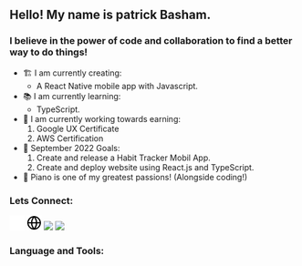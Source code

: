 ## Hello! My name is patrick Basham.

### I believe in the power of code and collaboration to find a better way to do things!
- 🏗 I am currently creating:
  - A React Native mobile app with Javascript.
- 📚 I am currently learning:
  - TypeScript.
- 📜 I am currently working towards earning:
    1. Google UX Certificate
    2. AWS Certification
- 🌱 September 2022 Goals:
  1. Create and release a Habit Tracker Mobil App.
  2. Create and deploy website using React.js and TypeScript.
- 🎹 Piano is one of my greatest passions! (Alongside coding!)

### Lets Connect:

[<img src="./imgs/globe-dark.svg" width=26px/>](patrickbasham.dev#gh-dark-mode-only)
[<img src="./imgs/globe-light.svg" width=26px/>](patrickbasham.dev#gh-light-mode-only)
[<img src="https://cdn.jsdelivr.net/gh/devicons/devicon/icons/linkedin/linkedin-original.svg" width=26px/>](https://www.linkedin.com/in/patrickbasham/)
[<img src="https://cdn.jsdelivr.net/gh/devicons/devicon/icons/twitter/twitter-original.svg" width="26px" />](https://www.linkedin.com/in/patrickbasham#gh-light-mode-only)
<br />

### Language and Tools:

<br />
<br />